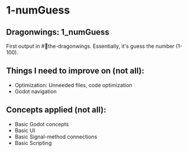 # 1-numGuess
## Dragonwings: 1_numGuess
First output in #🐉the-dragonwings.
Essentially, it's guess the number (1-100).

## Things I need to improve on (not all):
- Optimization: Unneeded files, code optimization
- Godot navigation

## Concepts applied (not all):
- Basic Godot concepts
- Basic UI
- Basic Signal-method connections
- Basic Scripting
